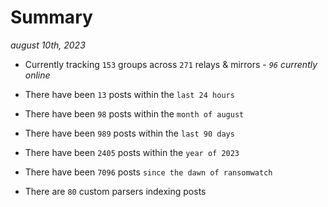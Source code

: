 
# Summary
_august 10th, 2023_

- Currently tracking `153` groups across `271` relays & mirrors - _`96` currently online_

- There have been `13` posts within the `last 24 hours`

- There have been `98` posts within the `month of august`

- There have been `989` posts within the `last 90 days`

- There have been `2405` posts within the `year of 2023`

- There have been `7096` posts `since the dawn of ransomwatch`

- There are `80` custom parsers indexing posts
